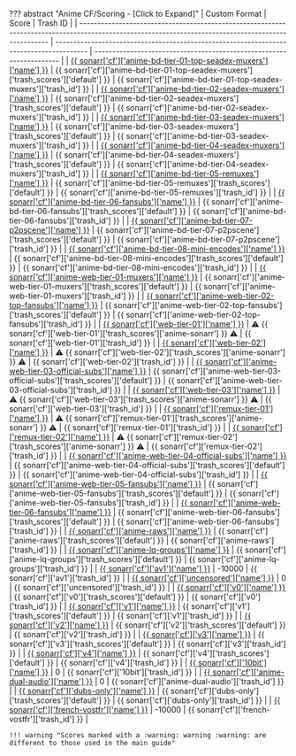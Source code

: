??? abstract "Anime CF/Scoring - [Click to Expand]"
    | Custom Format                                                                                                                                       | Score                                                                                   | Trash ID                                                             |
    | --------------------------------------------------------------------------------------------------------------------------------------------------- | --------------------------------------------------------------------------------------- | -------------------------------------------------------------------- |
    | [{{ sonarr['cf']['anime-bd-tier-01-top-seadex-muxers']['name'] }}](/Sonarr/sonarr-collection-of-custom-formats/#anime-bd-tier-01-top-seadex-muxers) | {{ sonarr['cf']['anime-bd-tier-01-top-seadex-muxers']['trash_scores']['default'] }}     | {{ sonarr['cf']['anime-bd-tier-01-top-seadex-muxers']['trash_id'] }} |
    | [{{ sonarr['cf']['anime-bd-tier-02-seadex-muxers']['name'] }}](/Sonarr/sonarr-collection-of-custom-formats/#anime-bd-tier-02-seadex-muxers)         | {{ sonarr['cf']['anime-bd-tier-02-seadex-muxers']['trash_scores']['default'] }}         | {{ sonarr['cf']['anime-bd-tier-02-seadex-muxers']['trash_id'] }}     |
    | [{{ sonarr['cf']['anime-bd-tier-03-seadex-muxers']['name'] }}](/Sonarr/sonarr-collection-of-custom-formats/#anime-bd-tier-03-seadex-muxers)         | {{ sonarr['cf']['anime-bd-tier-03-seadex-muxers']['trash_scores']['default'] }}         | {{ sonarr['cf']['anime-bd-tier-03-seadex-muxers']['trash_id'] }}     |
    | [{{ sonarr['cf']['anime-bd-tier-04-seadex-muxers']['name'] }}](/Sonarr/sonarr-collection-of-custom-formats/#anime-bd-tier-04-seadex-muxers)         | {{ sonarr['cf']['anime-bd-tier-04-seadex-muxers']['trash_scores']['default'] }}         | {{ sonarr['cf']['anime-bd-tier-04-seadex-muxers']['trash_id'] }}     |
    | [{{ sonarr['cf']['anime-bd-tier-05-remuxes']['name'] }}](/Sonarr/sonarr-collection-of-custom-formats/#anime-bd-tier-05-remuxes)                     | {{ sonarr['cf']['anime-bd-tier-05-remuxes']['trash_scores']['default'] }}               | {{ sonarr['cf']['anime-bd-tier-05-remuxes']['trash_id'] }}           |
    | [{{ sonarr['cf']['anime-bd-tier-06-fansubs']['name'] }}](/Sonarr/sonarr-collection-of-custom-formats/#anime-bd-tier-06-fansubs)                     | {{ sonarr['cf']['anime-bd-tier-06-fansubs']['trash_scores']['default'] }}               | {{ sonarr['cf']['anime-bd-tier-06-fansubs']['trash_id'] }}           |
    | [{{ sonarr['cf']['anime-bd-tier-07-p2pscene']['name'] }}](/Sonarr/sonarr-collection-of-custom-formats/#anime-bd-tier-07-p2pscene)                   | {{ sonarr['cf']['anime-bd-tier-07-p2pscene']['trash_scores']['default'] }}              | {{ sonarr['cf']['anime-bd-tier-07-p2pscene']['trash_id'] }}          |
    | [{{ sonarr['cf']['anime-bd-tier-08-mini-encodes']['name'] }}](/Sonarr/sonarr-collection-of-custom-formats/#anime-bd-tier-08-mini-encodes)           | {{ sonarr['cf']['anime-bd-tier-08-mini-encodes']['trash_scores']['default'] }}          | {{ sonarr['cf']['anime-bd-tier-08-mini-encodes']['trash_id'] }}      |
    | [{{ sonarr['cf']['anime-web-tier-01-muxers']['name'] }}](/Sonarr/sonarr-collection-of-custom-formats/#anime-web-tier-01-muxers)                     | {{ sonarr['cf']['anime-web-tier-01-muxers']['trash_scores']['default'] }}               | {{ sonarr['cf']['anime-web-tier-01-muxers']['trash_id'] }}           |
    | [{{ sonarr['cf']['anime-web-tier-02-top-fansubs']['name'] }}](/Sonarr/sonarr-collection-of-custom-formats/#anime-web-tier-02-top-fansubs)           | {{ sonarr['cf']['anime-web-tier-02-top-fansubs']['trash_scores']['default'] }}          | {{ sonarr['cf']['anime-web-tier-02-top-fansubs']['trash_id'] }}      |
    | [{{ sonarr['cf']['web-tier-01']['name'] }}](/Sonarr/sonarr-collection-of-custom-formats/#web-tier-01)                                               | :warning: {{ sonarr['cf']['web-tier-01']['trash_scores']['anime-sonarr'] }} :warning:   | {{ sonarr['cf']['web-tier-01']['trash_id'] }}                        |
    | [{{ sonarr['cf']['web-tier-02']['name'] }}](/Sonarr/sonarr-collection-of-custom-formats/#web-tier-02)                                               | :warning: {{ sonarr['cf']['web-tier-02']['trash_scores']['anime-sonarr'] }}  :warning:  | {{ sonarr['cf']['web-tier-02']['trash_id'] }}                        |
    | [{{ sonarr['cf']['anime-web-tier-03-official-subs']['name'] }}](/Sonarr/sonarr-collection-of-custom-formats/#anime-web-tier-03-official-subs)       | {{ sonarr['cf']['anime-web-tier-03-official-subs']['trash_scores']['default'] }}        | {{ sonarr['cf']['anime-web-tier-03-official-subs']['trash_id'] }}    |
    | [{{ sonarr['cf']['web-tier-03']['name'] }}](/Sonarr/sonarr-collection-of-custom-formats/#web-tier-03)                                               | :warning: {{ sonarr['cf']['web-tier-03']['trash_scores']['anime-sonarr'] }} :warning:   | {{ sonarr['cf']['web-tier-03']['trash_id'] }}                        |
    | [{{ sonarr['cf']['remux-tier-01']['name'] }}](/Sonarr/sonarr-collection-of-custom-formats/#remux-tier-01)                                           | :warning: {{ sonarr['cf']['remux-tier-01']['trash_scores']['anime-sonarr'] }} :warning: | {{ sonarr['cf']['remux-tier-01']['trash_id'] }}                      |
    | [{{ sonarr['cf']['remux-tier-02']['name'] }}](/Sonarr/sonarr-collection-of-custom-formats/#remux-tier-02)                                           | :warning: {{ sonarr['cf']['remux-tier-02']['trash_scores']['anime-sonarr'] }} :warning: | {{ sonarr['cf']['remux-tier-02']['trash_id'] }}                      |
    | [{{ sonarr['cf']['anime-web-tier-04-official-subs']['name'] }}](/Sonarr/sonarr-collection-of-custom-formats/#anime-web-tier-04-official-subs)       | {{ sonarr['cf']['anime-web-tier-04-official-subs']['trash_scores']['default'] }}        | {{ sonarr['cf']['anime-web-tier-04-official-subs']['trash_id'] }}    |
    | [{{ sonarr['cf']['anime-web-tier-05-fansubs']['name'] }}](/Sonarr/sonarr-collection-of-custom-formats/#anime-web-tier-05-fansubs)                   | {{ sonarr['cf']['anime-web-tier-05-fansubs']['trash_scores']['default'] }}              | {{ sonarr['cf']['anime-web-tier-05-fansubs']['trash_id'] }}          |
    | [{{ sonarr['cf']['anime-web-tier-06-fansubs']['name'] }}](/Sonarr/sonarr-collection-of-custom-formats/#anime-web-tier-06-fansubs)                   | {{ sonarr['cf']['anime-web-tier-06-fansubs']['trash_scores']['default'] }}              | {{ sonarr['cf']['anime-web-tier-06-fansubs']['trash_id'] }}          |
    | [{{ sonarr['cf']['anime-raws']['name'] }}](/Sonarr/sonarr-collection-of-custom-formats/#anime-raws)                                                 | {{ sonarr['cf']['anime-raws']['trash_scores']['default'] }}                             | {{ sonarr['cf']['anime-raws']['trash_id'] }}                         |
    | [{{ sonarr['cf']['anime-lq-groups']['name'] }}](/Sonarr/sonarr-collection-of-custom-formats/#anime-lq-groups)                                       | {{ sonarr['cf']['anime-lq-groups']['trash_scores']['default'] }}                        | {{ sonarr['cf']['anime-lq-groups']['trash_id'] }}                    |
    | [{{ sonarr['cf']['av1']['name'] }}](/Sonarr/sonarr-collection-of-custom-formats/#av1)                                                               | -10000                                                                                  | {{ sonarr['cf']['av1']['trash_id'] }}                                |
    | [{{ sonarr['cf']['uncensored']['name'] }}](/Sonarr/sonarr-collection-of-custom-formats/#uncensored)                                                 | 0                                                                                       | {{ sonarr['cf']['uncensored']['trash_id'] }}                         |
    | [{{ sonarr['cf']['v0']['name'] }}](/Sonarr/sonarr-collection-of-custom-formats/#v0)                                                                 | {{ sonarr['cf']['v0']['trash_scores']['default'] }}                                     | {{ sonarr['cf']['v0']['trash_id'] }}                                 |
    | [{{ sonarr['cf']['v1']['name'] }}](/Sonarr/sonarr-collection-of-custom-formats/#v1)                                                                 | {{ sonarr['cf']['v1']['trash_scores']['default'] }}                                     | {{ sonarr['cf']['v1']['trash_id'] }}                                 |
    | [{{ sonarr['cf']['v2']['name'] }}](/Sonarr/sonarr-collection-of-custom-formats/#v2)                                                                 | {{ sonarr['cf']['v2']['trash_scores']['default'] }}                                     | {{ sonarr['cf']['v2']['trash_id'] }}                                 |
    | [{{ sonarr['cf']['v3']['name'] }}](/Sonarr/sonarr-collection-of-custom-formats/#v3)                                                                 | {{ sonarr['cf']['v3']['trash_scores']['default'] }}                                     | {{ sonarr['cf']['v3']['trash_id'] }}                                 |
    | [{{ sonarr['cf']['v4']['name'] }}](/Sonarr/sonarr-collection-of-custom-formats/#v4)                                                                 | {{ sonarr['cf']['v4']['trash_scores']['default'] }}                                     | {{ sonarr['cf']['v4']['trash_id'] }}                                 |
    | [{{ sonarr['cf']['10bit']['name'] }}](/Sonarr/sonarr-collection-of-custom-formats/#10bit)                                                           | 0                                                                                       | {{ sonarr['cf']['10bit']['trash_id'] }}                              |
    | [{{ sonarr['cf']['anime-dual-audio']['name'] }}](/Sonarr/sonarr-collection-of-custom-formats/#anime-dual-audio)                                     | 0                                                                                       | {{ sonarr['cf']['anime-dual-audio']['trash_id'] }}                   |
    | [{{ sonarr['cf']['dubs-only']['name'] }}](/Sonarr/sonarr-collection-of-custom-formats/#dubs-only)                                                   | {{ sonarr['cf']['dubs-only']['trash_scores']['default'] }}                              | {{ sonarr['cf']['dubs-only']['trash_id'] }}                          |
    | [{{ sonarr['cf']['french-vostfr']['name'] }}](/Sonarr/sonarr-collection-of-custom-formats/#vostfr)                                                  | -10000                                                                                  | {{ sonarr['cf']['french-vostfr']['trash_id'] }}                      |

    !!! warning "Scores marked with a :warning: warning :warning: are different to those used in the main guide"
